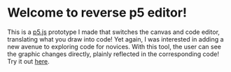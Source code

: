 # Welcome to reverse p5 editor!
This is a [p5.js](https://p5js.org/) prototype I made that switches the canvas and code editor, translating what you draw into code! Yet again, I was interested in adding a new avenue to exploring code for novices. With this tool, the user can see the graphic changes directly, plainly reflected in the corresponding code! Try it out [here](https://willallstet.github.io/reverse-p5-editor/).
